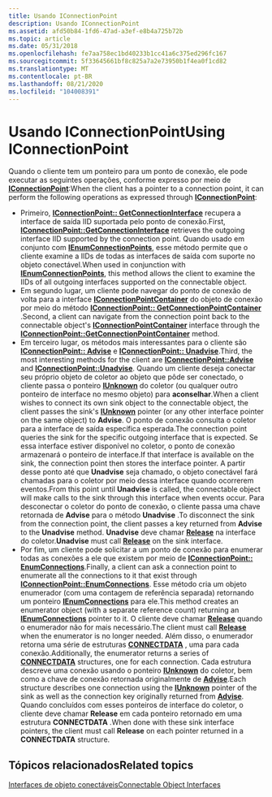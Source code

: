 ```yaml
---
title: Usando IConnectionPoint
description: Usando IConnectionPoint
ms.assetid: afd50b84-1fd6-47ad-a3ef-e8b4a725b72b
ms.topic: article
ms.date: 05/31/2018
ms.openlocfilehash: fe7aa758ec1bd40233b1cc41a6c375ed296fc167
ms.sourcegitcommit: 5f33645661bf8c825a7a2e73950b1f4ea0f1cd82
ms.translationtype: MT
ms.contentlocale: pt-BR
ms.lasthandoff: 08/21/2020
ms.locfileid: "104008391"
---
```

# <a name="using-iconnectionpoint"></a><span data-ttu-id="272dd-103">Usando IConnectionPoint</span><span class="sxs-lookup"><span data-stu-id="272dd-103">Using IConnectionPoint</span></span>

<span data-ttu-id="272dd-104">Quando o cliente tem um ponteiro para um ponto de conexão, ele pode executar as seguintes operações, conforme expresso por meio de [**IConnectionPoint**](/windows/desktop/api/OCIdl/nn-ocidl-iconnectionpoint):</span><span class="sxs-lookup"><span data-stu-id="272dd-104">When the client has a pointer to a connection point, it can perform the following operations as expressed through [**IConnectionPoint**](/windows/desktop/api/OCIdl/nn-ocidl-iconnectionpoint):</span></span>

-   <span data-ttu-id="272dd-105">Primeiro, [**IConnectionPoint:: GetConnectionInterface**](/windows/desktop/api/OCIdl/nf-ocidl-iconnectionpoint-getconnectioninterface) recupera a interface de saída IID suportada pelo ponto de conexão.</span><span class="sxs-lookup"><span data-stu-id="272dd-105">First, [**IConnectionPoint::GetConnectionInterface**](/windows/desktop/api/OCIdl/nf-ocidl-iconnectionpoint-getconnectioninterface) retrieves the outgoing interface IID supported by the connection point.</span></span> <span data-ttu-id="272dd-106">Quando usado em conjunto com [**IEnumConnectionPoints**](/windows/desktop/api/ocidl/nn-ocidl-ienumconnectionpoints), esse método permite que o cliente examine a IIDs de todas as interfaces de saída com suporte no objeto conectável.</span><span class="sxs-lookup"><span data-stu-id="272dd-106">When used in conjunction with [**IEnumConnectionPoints**](/windows/desktop/api/ocidl/nn-ocidl-ienumconnectionpoints), this method allows the client to examine the IIDs of all outgoing interfaces supported on the connectable object.</span></span>
-   <span data-ttu-id="272dd-107">Em segundo lugar, um cliente pode navegar do ponto de conexão de volta para a interface [**IConnectionPointContainer**](/windows/desktop/api/OCIdl/nn-ocidl-iconnectionpointcontainer) do objeto de conexão por meio do método [**IConnectionPoint:: GetConnectionPointContainer**](/windows/desktop/api/OCIdl/nf-ocidl-iconnectionpoint-getconnectionpointcontainer) .</span><span class="sxs-lookup"><span data-stu-id="272dd-107">Second, a client can navigate from the connection point back to the connectable object's [**IConnectionPointContainer**](/windows/desktop/api/OCIdl/nn-ocidl-iconnectionpointcontainer) interface through the [**IConnectionPoint::GetConnectionPointContainer**](/windows/desktop/api/OCIdl/nf-ocidl-iconnectionpoint-getconnectionpointcontainer) method.</span></span>
-   <span data-ttu-id="272dd-108">Em terceiro lugar, os métodos mais interessantes para o cliente são [**IConnectionPoint:: Advise**](/windows/desktop/api/OCIdl/nf-ocidl-iconnectionpoint-advise) e [**IConnectionPoint:: Unadvise**](/windows/desktop/api/OCIdl/nf-ocidl-iconnectionpoint-unadvise).</span><span class="sxs-lookup"><span data-stu-id="272dd-108">Third, the most interesting methods for the client are [**IConnectionPoint::Advise**](/windows/desktop/api/OCIdl/nf-ocidl-iconnectionpoint-advise) and [**IConnectionPoint::Unadvise**](/windows/desktop/api/OCIdl/nf-ocidl-iconnectionpoint-unadvise).</span></span> <span data-ttu-id="272dd-109">Quando um cliente deseja conectar seu próprio objeto de coletor ao objeto que pôde ser conectado, o cliente passa o ponteiro [**IUnknown**](/windows/desktop/api/Unknwn/nn-unknwn-iunknown) do coletor (ou qualquer outro ponteiro de interface no mesmo objeto) para **aconselhar**.</span><span class="sxs-lookup"><span data-stu-id="272dd-109">When a client wishes to connect its own sink object to the connectable object, the client passes the sink's [**IUnknown**](/windows/desktop/api/Unknwn/nn-unknwn-iunknown) pointer (or any other interface pointer on the same object) to **Advise**.</span></span> <span data-ttu-id="272dd-110">O ponto de conexão consulta o coletor para a interface de saída específica esperada.</span><span class="sxs-lookup"><span data-stu-id="272dd-110">The connection point queries the sink for the specific outgoing interface that is expected.</span></span> <span data-ttu-id="272dd-111">Se essa interface estiver disponível no coletor, o ponto de conexão armazenará o ponteiro de interface.</span><span class="sxs-lookup"><span data-stu-id="272dd-111">If that interface is available on the sink, the connection point then stores the interface pointer.</span></span> <span data-ttu-id="272dd-112">A partir desse ponto até que **Unadvise** seja chamado, o objeto conectável fará chamadas para o coletor por meio dessa interface quando ocorrerem eventos.</span><span class="sxs-lookup"><span data-stu-id="272dd-112">From this point until **Unadvise** is called, the connectable object will make calls to the sink through this interface when events occur.</span></span> <span data-ttu-id="272dd-113">Para desconectar o coletor do ponto de conexão, o cliente passa uma chave retornada de **Advise** para o método **Unadvise** .</span><span class="sxs-lookup"><span data-stu-id="272dd-113">To disconnect the sink from the connection point, the client passes a key returned from **Advise** to the **Unadvise** method.</span></span> <span data-ttu-id="272dd-114">**Unadvise** deve chamar [**Release**](/windows/win32/api/unknwn/nf-unknwn-iunknown-release) na interface do coletor.</span><span class="sxs-lookup"><span data-stu-id="272dd-114">**Unadvise** must call [**Release**](/windows/win32/api/unknwn/nf-unknwn-iunknown-release) on the sink interface.</span></span>
-   <span data-ttu-id="272dd-115">Por fim, um cliente pode solicitar a um ponto de conexão para enumerar todas as conexões a ele que existem por meio de [**IConnectionPoint:: EnumConnections**](/windows/desktop/api/OCIdl/nf-ocidl-iconnectionpoint-enumconnections).</span><span class="sxs-lookup"><span data-stu-id="272dd-115">Finally, a client can ask a connection point to enumerate all the connections to it that exist through [**IConnectionPoint::EnumConnections**](/windows/desktop/api/OCIdl/nf-ocidl-iconnectionpoint-enumconnections).</span></span> <span data-ttu-id="272dd-116">Esse método cria um objeto enumerador (com uma contagem de referência separada) retornando um ponteiro [**IEnumConnections**](/windows/desktop/api/ocidl/nn-ocidl-ienumconnections) para ele.</span><span class="sxs-lookup"><span data-stu-id="272dd-116">This method creates an enumerator object (with a separate reference count) returning an [**IEnumConnections**](/windows/desktop/api/ocidl/nn-ocidl-ienumconnections) pointer to it.</span></span> <span data-ttu-id="272dd-117">O cliente deve chamar [**Release**](/windows/win32/api/unknwn/nf-unknwn-iunknown-release) quando o enumerador não for mais necessário.</span><span class="sxs-lookup"><span data-stu-id="272dd-117">The client must call [**Release**](/windows/win32/api/unknwn/nf-unknwn-iunknown-release) when the enumerator is no longer needed.</span></span> <span data-ttu-id="272dd-118">Além disso, o enumerador retorna uma série de estruturas [**CONNECTDATA**](/windows/win32/api/ocidl/ns-ocidl-connectdata) , uma para cada conexão.</span><span class="sxs-lookup"><span data-stu-id="272dd-118">Additionally, the enumerator returns a series of [**CONNECTDATA**](/windows/win32/api/ocidl/ns-ocidl-connectdata) structures, one for each connection.</span></span> <span data-ttu-id="272dd-119">Cada estrutura descreve uma conexão usando o ponteiro [**IUnknown**](/windows/desktop/api/Unknwn/nn-unknwn-iunknown) do coletor, bem como a chave de conexão retornada originalmente de [**Advise**](/windows/desktop/api/OCIdl/nf-ocidl-iconnectionpoint-advise).</span><span class="sxs-lookup"><span data-stu-id="272dd-119">Each structure describes one connection using the [**IUnknown**](/windows/desktop/api/Unknwn/nn-unknwn-iunknown) pointer of the sink as well as the connection key originally returned from [**Advise**](/windows/desktop/api/OCIdl/nf-ocidl-iconnectionpoint-advise).</span></span> <span data-ttu-id="272dd-120">Quando concluídos com esses ponteiros de interface do coletor, o cliente deve chamar **Release** em cada ponteiro retornado em uma estrutura **CONNECTDATA** .</span><span class="sxs-lookup"><span data-stu-id="272dd-120">When done with these sink interface pointers, the client must call **Release** on each pointer returned in a **CONNECTDATA** structure.</span></span>

## <a name="related-topics"></a><span data-ttu-id="272dd-121">Tópicos relacionados</span><span class="sxs-lookup"><span data-stu-id="272dd-121">Related topics</span></span>

<dl> <dt>

[<span data-ttu-id="272dd-122">Interfaces de objeto conectáveis</span><span class="sxs-lookup"><span data-stu-id="272dd-122">Connectable Object Interfaces</span></span>](connectable-object-interfaces.md)
</dt> </dl>

 

 